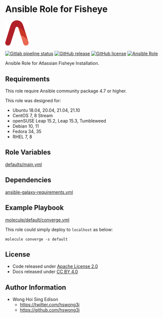 # Ansible Role for Fisheye

<img src="/alvistack.svg" width="75" alt="AlviStack">

[![Gitlab pipeline status](https://img.shields.io/gitlab/pipeline/alvistack/ansible-role-fisheye/master)](https://gitlab.com/alvistack/ansible-role-fisheye/-/pipelines)
[![GitHub release](https://img.shields.io/github/release/alvistack/ansible-role-fisheye.svg)](https://github.com/alvistack/ansible-role-fisheye/releases)
[![GitHub license](https://img.shields.io/github/license/alvistack/ansible-role-fisheye.svg)](https://github.com/alvistack/ansible-role-fisheye/blob/master/LICENSE)
[![Ansible Role](https://img.shields.io/badge/galaxy-alvistack.fisheye-blue.svg)](https://galaxy.ansible.com/alvistack/fisheye)

Ansible Role for Atlassian Fisheye Installation.

## Requirements

This role require Ansible community package 4.7 or higher.

This role was designed for:

  - Ubuntu 18.04, 20.04, 21.04, 21.10
  - CentOS 7, 8 Stream
  - openSUSE Leap 15.2, Leap 15.3, Tumbleweed
  - Debian 10, 11
  - Fedora 34, 35
  - RHEL 7, 8

## Role Variables

[defaults/main.yml](defaults/main.yml)

## Dependencies

[ansible-galaxy-requirements.yml](ansible-galaxy-requirements.yml)

## Example Playbook

[molecule/default/converge.yml](molecule/default/converge.yml)

This role could simply deploy to `localhost` as below:

    molecule converge -s default

## License

  - Code released under [Apache License 2.0](LICENSE)
  - Docs released under [CC BY 4.0](http://creativecommons.org/licenses/by/4.0/)

## Author Information

  - Wong Hoi Sing Edison
      - <https://twitter.com/hswong3i>
      - <https://github.com/hswong3i>

